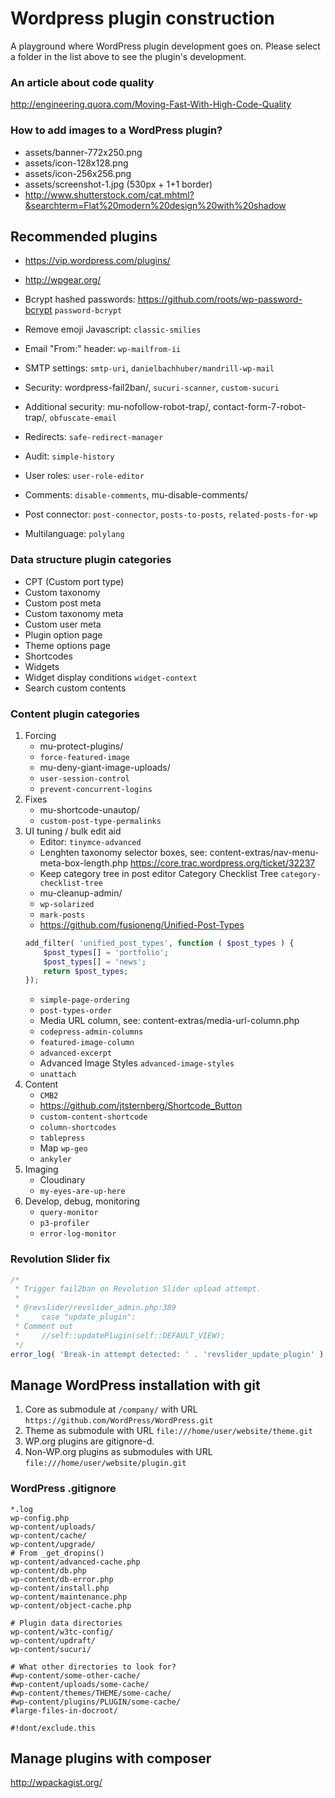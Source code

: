 # Wordpress plugin construction

A playground where WordPress plugin development goes on.
Please select a folder in the list above to see the plugin's development.

### An article about code quality

http://engineering.quora.com/Moving-Fast-With-High-Code-Quality

### How to add images to a WordPress plugin?

- assets/banner-772x250.png
- assets/icon-128x128.png
- assets/icon-256x256.png
- assets/screenshot-1.jpg (530px + 1+1 border)
- http://www.shutterstock.com/cat.mhtml?&searchterm=Flat%20modern%20design%20with%20shadow

## Recommended plugins

- https://vip.wordpress.com/plugins/
- http://wpgear.org/

- Bcrypt hashed passwords: https://github.com/roots/wp-password-bcrypt `password-bcrypt`
- Remove emoji Javascript: `classic-smilies`
- Email "From:" header: `wp-mailfrom-ii`
- SMTP settings: `smtp-uri`, `danielbachhuber/mandrill-wp-mail`
- Security: wordpress-fail2ban/, `sucuri-scanner`, `custom-sucuri`
- Additional security: mu-nofollow-robot-trap/, contact-form-7-robot-trap/, `obfuscate-email`
- Redirects: `safe-redirect-manager`
- Audit: `simple-history`
- User roles: `user-role-editor`
- Comments: `disable-comments`, mu-disable-comments/
- Post connector: `post-connector`, `posts-to-posts`, `related-posts-for-wp`
- Multilanguage: `polylang`

### Data structure plugin categories

- CPT (Custom port type)
- Custom taxonomy
- Custom post meta
- Custom taxonomy meta
- Custom user meta
- Plugin option page
- Theme options page
- Shortcodes
- Widgets
- Widget display conditions `widget-context`
- Search custom contents

### Content plugin categories

1. Forcing
    + mu-protect-plugins/
    + `force-featured-image`
    + mu-deny-giant-image-uploads/
    + `user-session-control`
    + `prevent-concurrent-logins`
1. Fixes
    + mu-shortcode-unautop/
    + `custom-post-type-permalinks`
1. UI tuning / bulk edit aid
    + Editor: `tinymce-advanced`
    + Lenghten taxonomy selector boxes, see: content-extras/nav-menu-meta-box-length.php https://core.trac.wordpress.org/ticket/32237
    + Keep category tree in post editor Category Checklist Tree `category-checklist-tree`
    + mu-cleanup-admin/
    + `wp-solarized`
    + `mark-posts`
    + https://github.com/fusioneng/Unified-Post-Types
    ```php
    add_filter( 'unified_post_types', function ( $post_types ) {
        $post_types[] = 'portfolio';
        $post_types[] = 'news';
        return $post_types;
    });
    ```
    + `simple-page-ordering`
    + `post-types-order`
    + Media URL column, see: content-extras/media-url-column.php
    + `codepress-admin-columns`
    + `featured-image-column`
    + `advanced-excerpt`
    + Advanced Image Styles `advanced-image-styles`
    + `unattach`
1. Content
    + `CMB2`
    + https://github.com/jtsternberg/Shortcode_Button
    + `custom-content-shortcode`
    + `column-shortcodes`
    + `tablepress`
    + Map `wp-geo`
    + `ankyler`
1. Imaging
    + Cloudinary
    + `my-eyes-are-up-here`
1. Develop, debug, monitoring
    + `query-monitor`
    + `p3-profiler`
    + `error-log-monitor`

### Revolution Slider fix

```php
/*
 * Trigger fail2ban on Revolution Slider upload attempt.
 *
 * @revslider/revslider_admin.php:389
 *     case "update_plugin":
 * Comment out
 *     //self::updatePlugin(self::DEFAULT_VIEW);
 */
error_log( 'Break-in attempt detected: ' . 'revslider_update_plugin' );
```

## Manage WordPress installation with git

1. Core as submodule at `/company/` with URL `https://github.com/WordPress/WordPress.git`
1. Theme as submodule with URL `file:///home/user/website/theme.git`
1. WP.org plugins are gitignore-d.
1. Non-WP.org plugins as submodules with URL `file:///home/user/website/plugin.git`

### WordPress .gitignore

```
*.log
wp-config.php
wp-content/uploads/
wp-content/cache/
wp-content/upgrade/
# From _get_dropins()
wp-content/advanced-cache.php
wp-content/db.php
wp-content/db-error.php
wp-content/install.php
wp-content/maintenance.php
wp-content/object-cache.php

# Plugin data directories
wp-content/w3tc-config/
wp-content/updraft/
wp-content/sucuri/

# What other directories to look for?
#wp-content/some-other-cache/
#wp-content/uploads/some-cache/
#wp-content/themes/THEME/some-cache/
#wp-content/plugins/PLUGIN/some-cache/
#large-files-in-docroot/

#!dont/exclude.this
```

## Manage plugins with composer

http://wpackagist.org/

